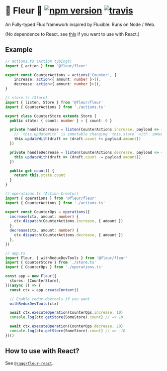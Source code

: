 # 🌼 Fleur 🌼 [![npm version](https://badge.fury.io/js/%40ragg%2Ffleur.svg)](https://www.npmjs.com/package/@ragg/fleur) [![travis](https://travis-ci.org/ra-gg/fleur.svg?branch=master)](https://travis-ci.org/ra-gg/fleur)

An Fully-typed Flux framework inspired by Fluxible.
Runs on Node / Web.

(No dependence to React. see [this](https://www.npmjs.com/package/@ragg/fleur-react) if you want to use with React.)

## Example

```typescript
// actions.ts (Action typings)
import { action } from '@fleur/fleur'

export const CounterActions = actions('Counter', {
    increase: action<{ amount: number }>(),
    decrease: action<{ amount: number }>(),
}
```

```typescript
// store.ts (Store)
import { listen, Store } from '@fleur/fleur'
import { CounterActions } from './actions.ts'

export class CounterStore extends Store {
  public state: { count: number } = { count: 0 }

  private handleIncrease = listen(CounterActions.increase, payload => {
    // `this.updateWith` is immutable changing `this.state` with `immer.js`
    this.updateWith(draft => (draft.count += payload.amount))
  })

  private handleDecrease = listen(CounterActions.decrease, payload => {
    this.updateWith(draft => (draft.count -= payload.amount))
  })

  public get count() {
    return this.state.count
  }
}
```

```typescript
// operations.ts (Action Creator)
import { operations } from '@fleur/fleur'
import { CounterActions } from './actions.ts'

export const CounterOps = operations({
  increase(ctx, amount: number) {
    ctx.dispatch(CounterActions.increase, { amount })
  },
  decrease(ctx, amount: number) {
    ctx.dispatch(CounterActions.decrease, { amount })
  },
})
```

```typescript
// app.ts
import Fleur, { withReduxDevTools } from '@fleur/fleur'
import { CounterStore } from './store.ts'
import { CounterOps } from './operations.ts'

const app = new Fleur({
  stores: [CounterStore],
})(async () => {
  const ctx = app.createContext()

  // Enable redux-devtools if you want
  withReduxDevTools(ctx)

  await ctx.executeOperation(CounterOps.increase, 10)
  console.log(ctx.getStore(SomeStore).count) // => 10

  await ctx.executeOperation(CounterOps.decrease, 20)
  console.log(ctx.getStore(SomeStore).count) // => -10
})()
```

## How to use with React?

See [`@ragg/fleur-react`](https://www.npmjs.com/package/@ragg/fleur-react).
